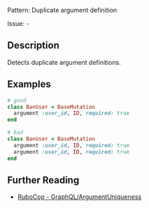 Pattern: Duplicate argument definition

Issue: -

## Description

Detects duplicate argument definitions.

## Examples

```ruby
# good
class BanUser < BaseMutation
  argument :user_id, ID, required: true
end

# bad
class BanUser < BaseMutation
  argument :user_id, ID, required: true
  argument :user_id, ID, required: true
end
```

## Further Reading

* [RuboCop - GraphQL/ArgumentUniqueness](https://github.com/DmitryTsepelev/rubocop-graphql/blob/master/lib/rubocop/cop/graphql/argument_uniqueness.rb)
